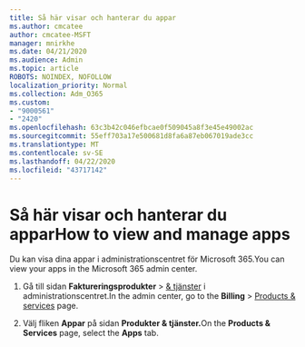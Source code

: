 ```yaml
---
title: Så här visar och hanterar du appar
ms.author: cmcatee
author: cmcatee-MSFT
manager: mnirkhe
ms.date: 04/21/2020
ms.audience: Admin
ms.topic: article
ROBOTS: NOINDEX, NOFOLLOW
localization_priority: Normal
ms.collection: Adm_O365
ms.custom:
- "9000561"
- "2420"
ms.openlocfilehash: 63c3b42c046efbcae0f509045a8f3e45e49002ac
ms.sourcegitcommit: 55eff703a17e500681d8fa6a87eb067019ade3cc
ms.translationtype: MT
ms.contentlocale: sv-SE
ms.lasthandoff: 04/22/2020
ms.locfileid: "43717142"
---
```

# <a name="how-to-view-and-manage-apps"></a><span data-ttu-id="b6e3e-102">Så här visar och hanterar du appar</span><span class="sxs-lookup"><span data-stu-id="b6e3e-102">How to view and manage apps</span></span>

<span data-ttu-id="b6e3e-103">Du kan visa dina appar i administrationscentret för Microsoft 365.</span><span class="sxs-lookup"><span data-stu-id="b6e3e-103">You can view your apps in the Microsoft 365 admin center.</span></span> 

1. <span data-ttu-id="b6e3e-104">Gå till sidan **Faktureringsprodukter** > [& tjänster](https://go.microsoft.com/fwlink/p/?linkid=842054) i administrationscentret.</span><span class="sxs-lookup"><span data-stu-id="b6e3e-104">In the admin center, go to the **Billing** > [Products & services](https://go.microsoft.com/fwlink/p/?linkid=842054) page.</span></span>

2. <span data-ttu-id="b6e3e-105">Välj fliken **Appar** på sidan **Produkter & tjänster.**</span><span class="sxs-lookup"><span data-stu-id="b6e3e-105">On the **Products & Services** page, select the **Apps** tab.</span></span>